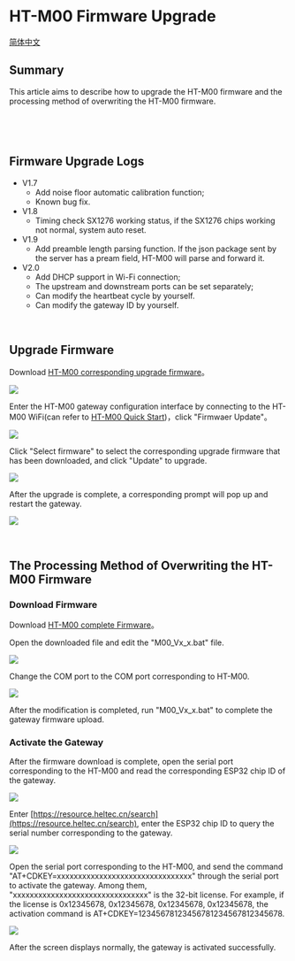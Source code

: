 # HT-M00 Firmware Upgrade

[简体中文](https://heltec-automation.readthedocs.io/zh_CN/latest/gateway/ht-m00/update_firmware.html)


## Summary

This article aims to describe how to upgrade the HT-M00 firmware and the processing method of overwriting the HT-M00 firmware.

```Tip:: Since the HT-M00 firmware version V1.8 has updated the gateway activation code algorithm. Therefore, upgrading from V1.7 and below to V1.8 and above requires reactivating the HT-M00 gateway. Please send the gateway ESP32 chip ID to "support@heltec.cn", we will recalculate the activation code for you and upload it to the server.

```

```Tip:: If your gateway ID is occupied, in order to avoid occupying other gateway IDs when modifying the gateway ID, please modify the "FFFF" part in the middle, thank you!

```

&nbsp;

## Firmware Upgrade Logs

- V1.7
  - Add noise floor automatic calibration function;
  - Known bug fix.
- V1.8
  - Timing check SX1276 working status, if the SX1276 chips working not normal, system auto reset.
- V1.9
  - Add preamble length parsing function. If the json package sent by the server has a pream field, HT-M00 will parse and forward it.
- V2.0
  - Add DHCP support in Wi-Fi connection;
  - The upstream and downstream ports can be set separately;
  - Can modify the heartbeat cycle by yourself.
  - Can modify the gateway ID by yourself.

&nbsp;

## Upgrade Firmware

Download [HT-M00 corresponding upgrade firmware](https://resource.heltec.cn/download/HT-M00/firmware)。

![](img/update_firmware/01.png)

Enter the HT-M00 gateway configuration interface by connecting to the HT-M00 WiFi(can refer to [HT-M00 Quick Start](https://heltec-automation-docs.readthedocs.io/en/latest/gateway/ht-m00/quick_start.html))，click "Firmwaer Update"。

![](img/update_firmware/02.png)

Click "Select firmware" to select the corresponding upgrade firmware that has been downloaded, and click "Update" to upgrade.

![](img/update_firmware/03.png)

After the upgrade is complete, a corresponding prompt will pop up and restart the gateway.

![](img/update_firmware/04.png)

&nbsp;

## The Processing Method of Overwriting the HT-M00 Firmware

### Download Firmware

Download [HT-M00 complete Firmware](https://resource.heltec.cn/download/HT-M00/firmware/complete_firmware)。

Open the downloaded file and edit the "M00_Vx_x.bat" file.

![](img/update_firmware/05.png)

Change the COM port to the COM port corresponding to HT-M00.

![](img/update_firmware/06.png)

After the modification is completed, run "M00_Vx_x.bat" to complete the gateway firmware upload.

### Activate the Gateway

After the firmware download is complete, open the serial port corresponding to the HT-M00 and read the corresponding ESP32 chip ID of the gateway.

![](img/update_firmware/07.png)

Enter [https://resource.heltec.cn/search](https://resource.heltec.cn/search), enter the ESP32 chip ID to query the serial number corresponding to the gateway.

![](img/update_firmware/08.png)

Open the serial port corresponding to the HT-M00, and send the command "AT+CDKEY=xxxxxxxxxxxxxxxxxxxxxxxxxxxxxxxx" through the serial port to activate the gateway. Among them, "xxxxxxxxxxxxxxxxxxxxxxxxxxxxxxxx" is the 32-bit license. For example, if the license is 0x12345678, 0x12345678, 0x12345678, 0x12345678, the activation command is AT+CDKEY=12345678123456781234567812345678.

![](img/update_firmware/09.png)

After the screen displays normally, the gateway is activated successfully.



```Tip:: For lower version firmware, the firmware can be upgraded according to the "firmware upgrade" method.

```

